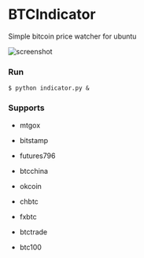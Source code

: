 BTCIndicator
============

Simple bitcoin price watcher for ubuntu


![screenshot](https://raw.github.com/ynh/BTCIndicator/master/screenshot.png)


### Run
````
$ python indicator.py &
````


### Supports

- mtgox

- bitstamp

- futures796

- btcchina

- okcoin

- chbtc

- fxbtc

- btctrade

- btc100


